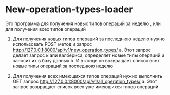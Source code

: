 # New-operation-types-loader
Это программа для получения новых типов операций за неделю , или для получения всех типов операций

1. Для получения новых типов операций за последнюю неделю нужно использовать POST метод и запрос http://127.0.0.1:8000/api/v1/new_operation_types/
a. Этот запрос делает запрос к апи валбериса, определяет новые типы операций и заносит их в базу данных
b. И в конце он возвращает список всех новые типы операций за последнюю неделю

2. Для получения всех имеющихся типов операций нужно выполнить GET запрос http://127.0.0.1:8000/api/v1/all_operation_types/
a. Этот запрос возвращает список всех уже имеюшихся типов операций 
